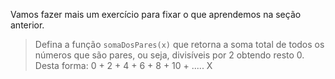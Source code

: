 Vamos fazer mais um exercício para fixar o que aprendemos na seção anterior.

> Defina a função `somaDosPares(x)` que retorna a soma total de todos os números que são pares, ou seja, divisíveis por 2 obtendo resto 0.
Desta forma: 0 + 2 + 4 + 6 + 8 + 10 + ..... X
